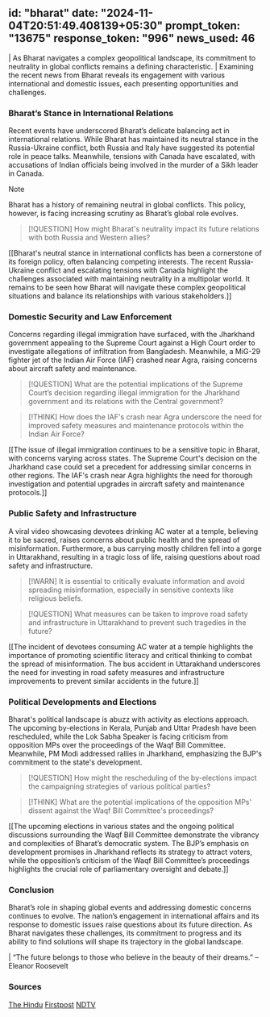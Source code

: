 
id: "bharat"
date: "2024-11-04T20:51:49.408139+05:30"
prompt_token: "13675"
response_token: "996"
news_used: 46
------
| As Bharat navigates a complex geopolitical landscape, its commitment to neutrality in global conflicts remains a defining characteristic. 
| Examining the recent news from Bharat reveals its engagement with various international and domestic issues, each presenting opportunities and challenges. 

### Bharat’s Stance in International Relations

Recent events have underscored Bharat’s delicate balancing act in international relations. While Bharat has maintained its neutral stance in the Russia-Ukraine conflict, both Russia and Italy have suggested its potential role in peace talks. Meanwhile, tensions with Canada have escalated, with accusations of Indian officials being involved in the murder of a Sikh leader in Canada.

> [!NOTE]
>  Bharat has a history of remaining neutral in global conflicts. 
>  This policy, however, is facing increasing scrutiny as Bharat’s global role evolves.

> [!QUESTION]
> How might Bharat's neutrality impact its future relations with both Russia and Western allies?

[[Bharat's neutral stance in international conflicts has been a cornerstone of its foreign policy, often balancing competing interests. The recent Russia-Ukraine conflict and escalating tensions with Canada highlight the challenges associated with maintaining neutrality in a multipolar world. It remains to be seen how Bharat will navigate these complex geopolitical situations and balance its relationships with various stakeholders.]]

### Domestic Security and Law Enforcement

Concerns regarding illegal immigration have surfaced, with the Jharkhand government appealing to the Supreme Court against a High Court order to investigate allegations of infiltration from Bangladesh.  Meanwhile, a MiG-29 fighter jet of the Indian Air Force (IAF) crashed near Agra, raising concerns about aircraft safety and maintenance.

> [!QUESTION]
> What are the potential implications of the Supreme Court’s decision regarding illegal immigration for the Jharkhand government and its relations with the Central government?

> [!THINK]
> How does the IAF's crash near Agra underscore the need for improved safety measures and maintenance protocols within the Indian Air Force? 

[[The issue of illegal immigration continues to be a sensitive topic in Bharat, with concerns varying across states. The Supreme Court's decision on the Jharkhand case could set a precedent for addressing similar concerns in other regions. The IAF's crash near Agra highlights the need for thorough investigation and potential upgrades in aircraft safety and maintenance protocols.]]


### Public Safety and Infrastructure

A viral video showcasing devotees drinking AC water at a temple, believing it to be sacred, raises concerns about public health and the spread of misinformation. Furthermore, a bus carrying mostly children fell into a gorge in Uttarakhand, resulting in a tragic loss of life, raising questions about road safety and infrastructure.

> [!WARN]
>  It is essential to critically evaluate information and avoid spreading misinformation, especially in sensitive contexts like religious beliefs. 

> [!QUESTION]
> What measures can be taken to improve road safety and infrastructure in Uttarakhand to prevent such tragedies in the future?

[[The incident of devotees consuming AC water at a temple highlights the importance of promoting scientific literacy and critical thinking to combat the spread of misinformation. The bus accident in Uttarakhand underscores the need for investing in road safety measures and infrastructure improvements to prevent similar accidents in the future.]]

### Political Developments and Elections

Bharat's political landscape is abuzz with activity as elections approach. The upcoming by-elections in Kerala, Punjab and Uttar Pradesh have been rescheduled, while the Lok Sabha Speaker is facing criticism from opposition MPs over the proceedings of the Waqf Bill Committee.  Meanwhile, PM Modi addressed rallies in Jharkhand, emphasizing the BJP's commitment to the state's development.

> [!QUESTION]
> How might the rescheduling of the by-elections impact the campaigning strategies of various political parties?

> [!THINK]
> What are the potential implications of the opposition MPs' dissent against the Waqf Bill Committee's proceedings?

[[The upcoming elections in various states and the ongoing political discussions surrounding the Waqf Bill Committee demonstrate the vibrancy and complexities of Bharat’s democratic system. The BJP’s emphasis on development promises in Jharkhand reflects its strategy to attract voters, while the opposition’s criticism of the Waqf Bill Committee’s proceedings highlights the crucial role of parliamentary oversight and debate.]]

### Conclusion

Bharat’s role in shaping global events and addressing domestic concerns continues to evolve. The nation’s engagement in international affairs and its response to domestic issues raise questions about its future direction. As Bharat navigates these challenges, its commitment to progress and its ability to find solutions will shape its trajectory in the global landscape.

| “The future belongs to those who believe in the beauty of their dreams.” – Eleanor Roosevelt

### Sources

[The Hindu](https://www.thehindu.com/)
[Firstpost](https://www.firstpost.com/)
[NDTV](https://www.ndtv.com/)

